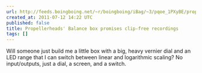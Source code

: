 ```yaml
---
url: http://feeds.boingboing.net/~r/boingboing/iBag/~3/pqoe_1PXyBE/propellerheads-balan.html
created_at: 2011-07-12 14:22 UTC
published: false
title: Propellerheads' Balance box promises clip-free recordings
tags: []
---
```


Will someone just build me a little box with a big, heavy vernier dial and an LED range that I can switch between linear and logarithmic scaling? No input/outputs, just a dial, a screen, and a switch.

